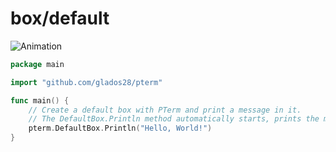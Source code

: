 # box/default

![Animation](animation.svg)

```go
package main

import "github.com/glados28/pterm"

func main() {
	// Create a default box with PTerm and print a message in it.
	// The DefaultBox.Println method automatically starts, prints the message, and stops the box.
	pterm.DefaultBox.Println("Hello, World!")
}

```
